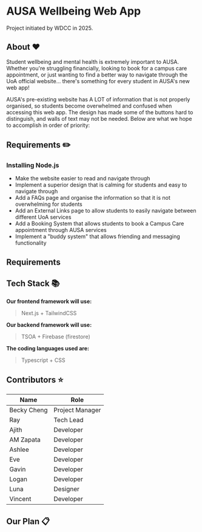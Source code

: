 # AUSA Wellbeing Web App

Project initiated by WDCC in 2025.

## About ❤️

Student wellbeing and mental health is extremely important to AUSA. Whether you're struggling financially, looking to book for a campus care appointment, or just wanting to find a better way to navigate through the UoA official website... there's something for every student in AUSA's new web app!

AUSA's pre-existing website has A LOT of information that is not properly organised, so students become overwhelmed and confused when accessing this web app. The design has made some of the buttons hard to distinguish, and walls of text may not be needed. Below are what we hope to accomplish in order of priority:
## Requirements ✏️
### Installing Node.js

- Make the website easier to read and navigate through
- Implement a superior design that is calming for students and easy to navigate through
- Add a FAQs page and organise the information so that it is not overwhelming for students
- Add an External Links page to allow students to easily navigate between different UoA services
- Add a Booking System that allows students to book a Campus Care appointment through AUSA services
- Implement a "buddy system" that allows friending and messaging functionality

## Requirements

## Tech Stack 📚
  **Our frontend framework will use:**
  > Next.js + TailwindCSS

  **Our backend framework will use:**
  > TSOA + Firebase (firestore)
  
  **The coding languages used are:**
  > Typescript + CSS

## Contributors ⭐

| Name                     | Role            |
| ------------------------ | --------------- |
| Becky Cheng              | Project Manager |
| Ray                      | Tech Lead       |
| Ajith                    | Developer       |
| AM Zapata                | Developer       |
| Ashlee                   | Developer       |
| Eve                      | Developer       |
| Gavin                    | Developer       |
| Logan                    | Developer       |
| Luna                     | Designer        |
| Vincent                  | Developer       || Vincent                  | Developer       |

## Our Plan 📋
